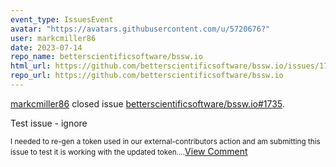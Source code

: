 ```yaml
---
event_type: IssuesEvent
avatar: "https://avatars.githubusercontent.com/u/5720676?"
user: markcmiller86
date: 2023-07-14
repo_name: betterscientificsoftware/bssw.io
html_url: https://github.com/betterscientificsoftware/bssw.io/issues/1735
repo_url: https://github.com/betterscientificsoftware/bssw.io
---
```


<a href='https://github.com/markcmiller86' target='_blank'>markcmiller86</a> closed issue <a href='https://github.com/betterscientificsoftware/bssw.io/issues/1735' target='_blank'>betterscientificsoftware/bssw.io#1735</a>.

<p>Test issue - ignore</p><small>I needed to re-gen a token used in our external-contributors action and am submitting this issue to test it is working with the updated token....</small><a href='https://github.com/betterscientificsoftware/bssw.io/issues/1735' target='_blank'>View Comment</a>